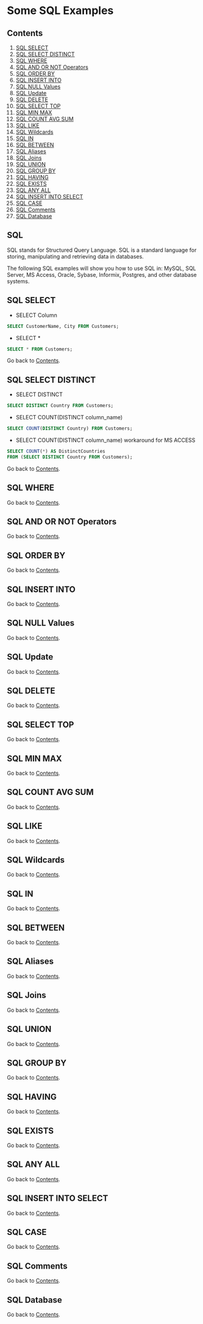 Some SQL Examples
===========================

## Contents
1. [SQL SELECT](#sql-select)
2. [SQL SELECT DISTINCT](#sql-select-distinct)
3. [SQL WHERE](#sql-where)
4. [SQL AND OR NOT Operators](#sql-and-or-not-operators)
5. [SQL ORDER BY](#sql-order-by)
6. [SQL INSERT INTO](#sql-insert-into)
7. [SQL NULL Values](#sql-null-values)
8. [SQL Update](#sql-update)
9. [SQL DELETE](#sql-delete)
10. [SQL SELECT TOP](#sql-select-top)
11. [SQL MIN MAX](#sql-min-max)
12. [SQL COUNT AVG SUM](#sql-count-avg-sum)
13. [SQL LIKE](#sql-like)
14. [SQL Wildcards](#sql-wildcards)
15. [SQL IN](#sql-in)
16. [SQL BETWEEN](#sql-between)
17. [SQL Aliases](#sql-aliases)
18. [SQL Joins](#sql-joins)
19. [SQL UNION](#sql-union)
20. [SQL GROUP BY](#sql-group-by)
21. [SQL HAVING](#sql-having)
22. [SQL EXISTS](#sql-exists)
23. [SQL ANY ALL](#sql-any-all)
24. [SQL INSERT INTO SELECT](#sql-insert-into-select)
25. [SQL CASE](#sql-case)
26. [SQL Comments](#sql-comments)
27. [SQL Database](#sql-database)

## SQL

SQL stands for Structured Query Language. SQL is a standard language for storing, manipulating and retrieving data in databases.

The following SQL examples will show you how to use SQL in: MySQL, SQL Server, MS Access, Oracle, Sybase, Informix, Postgres, and other database systems.

## SQL SELECT

* SELECT Column

```sql
SELECT CustomerName, City FROM Customers;
```

* SELECT *

```sql
SELECT * FROM Customers;
```

Go back to [Contents](#contents).

## SQL SELECT DISTINCT

* SELECT DISTINCT

```sql
SELECT DISTINCT Country FROM Customers;
```

* SELECT COUNT(DISTINCT column_name)

```sql
SELECT COUNT(DISTINCT Country) FROM Customers;
```

* SELECT COUNT(DISTINCT column_name) workaround for MS ACCESS

```sql
SELECT COUNT(*) AS DistinctCountries
FROM (SELECT DISTINCT Country FROM Customers);
```

Go back to [Contents](#contents).

## SQL WHERE

Go back to [Contents](#contents).

## SQL AND OR NOT Operators

Go back to [Contents](#contents).

## SQL ORDER BY

Go back to [Contents](#contents).

## SQL INSERT INTO

Go back to [Contents](#contents).

## SQL NULL Values

Go back to [Contents](#contents).

## SQL Update

Go back to [Contents](#contents).

## SQL DELETE

Go back to [Contents](#contents).

## SQL SELECT TOP

Go back to [Contents](#contents).

## SQL MIN MAX

Go back to [Contents](#contents).

## SQL COUNT AVG SUM

Go back to [Contents](#contents).

## SQL LIKE

Go back to [Contents](#contents).

## SQL Wildcards

Go back to [Contents](#contents).

## SQL IN

Go back to [Contents](#contents).

## SQL BETWEEN

Go back to [Contents](#contents).

## SQL Aliases

Go back to [Contents](#contents).

## SQL Joins

Go back to [Contents](#contents).

## SQL UNION

Go back to [Contents](#contents).

## SQL GROUP BY

Go back to [Contents](#contents).

## SQL HAVING

Go back to [Contents](#contents).

## SQL EXISTS

Go back to [Contents](#contents).

## SQL ANY ALL

Go back to [Contents](#contents).

## SQL INSERT INTO SELECT

Go back to [Contents](#contents).

## SQL CASE

Go back to [Contents](#contents).

## SQL Comments

Go back to [Contents](#contents).

## SQL Database

Go back to [Contents](#contents).
